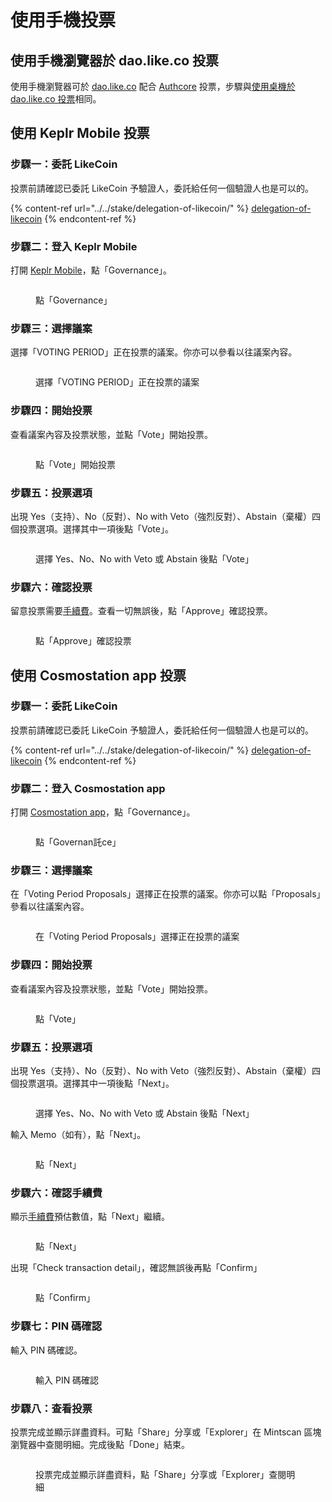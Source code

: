 # 使用手機投票

## 使用手機瀏覽器於 dao.like.co 投票 <a href="#delegate-via-dao.like.co" id="delegate-via-dao.like.co"></a>

使用手機瀏覽器可於 [dao.like.co](https://dao.like.co/) 配合 [Authcore](../../../user-guide/liker-id/register/) 投票，步驟與[使用桌機於 dao.like.co 投票](on-desktop.md#wu-dao.like.co-tou-piao)相同。

## 使用 Keplr Mobile 投票

### 步驟一：委託 LikeCoin

投票前請確認已委託 LikeCoin 予驗證人，委託給任何一個驗證人也是可以的。

{% content-ref url="../../stake/delegation-of-likecoin/" %}
[delegation-of-likecoin](../../stake/delegation-of-likecoin/)
{% endcontent-ref %}

### 步驟二：登入 Keplr Mobile

打開 [Keplr Mobile](../../wallet/keplr-mobile/)，點「Governance」。

<figure><img src="../../../.gitbook/assets/Keplr mobile vote 1.png" alt=""><figcaption><p>點「Governance」</p></figcaption></figure>

### 步驟三：選擇議案

選擇「VOTING PERIOD」正在投票的議案。你亦可以參看以往議案內容。

<figure><img src="../../../.gitbook/assets/Keplr mobile vote 2.png" alt=""><figcaption><p>選擇「VOTING PERIOD」正在投票的議案</p></figcaption></figure>

### 步驟四：開始投票

查看議案內容及投票狀態，並點「Vote」開始投票。

<figure><img src="../../../.gitbook/assets/Keplr mobile vote 3.png" alt=""><figcaption><p>點「Vote」開始投票</p></figcaption></figure>

### 步驟五：投票選項

出現 Yes（支持）、No（反對）、No with Veto（強烈反對）、Abstain（棄權）四個投票選項。選擇其中一項後點「Vote」。

<figure><img src="../../../.gitbook/assets/Keplr mobile vote 4.png" alt=""><figcaption><p>選擇 Yes、No、No with Veto 或 Abstain 後點「Vote」</p></figcaption></figure>

### 步驟六：確認投票

留意投票需要[手續費](../../wallet/transaction-fee.md)。查看一切無誤後，點「Approve」確認投票。

<figure><img src="../../../.gitbook/assets/Keplr mobile vote 5.png" alt=""><figcaption><p>點「Approve」確認投票</p></figcaption></figure>

## 使用 Cosmostation app 投票

### 步驟一：委託 LikeCoin

投票前請確認已委託 LikeCoin 予驗證人，委託給任何一個驗證人也是可以的。

{% content-ref url="../../stake/delegation-of-likecoin/" %}
[delegation-of-likecoin](../../stake/delegation-of-likecoin/)
{% endcontent-ref %}

### 步驟二：登入 Cosmostation app

打開 [Cosmostation app](../../wallet/cosmostation-mobile/)，點「Governance」。

<figure><img src="../../../.gitbook/assets/Cosmostation mobile vote 1.png" alt=""><figcaption><p>點「Governan託ce」</p></figcaption></figure>

### 步驟三：選擇議案

在「Voting Period Proposals」選擇正在投票的議案。你亦可以點「Proposals」參看以往議案內容。

<figure><img src="../../../.gitbook/assets/Cosmostation mobile vote 2.png" alt=""><figcaption><p>在「Voting Period Proposals」選擇正在投票的議案</p></figcaption></figure>

### 步驟四：開始投票

查看議案內容及投票狀態，並點「Vote」開始投票。

<figure><img src="../../../.gitbook/assets/Cosmostation mobile vote 3.png" alt=""><figcaption><p>點「Vote」</p></figcaption></figure>

### 步驟五：投票選項

出現 Yes（支持）、No（反對）、No with Veto（強烈反對）、Abstain（棄權）四個投票選項。選擇其中一項後點「Next」。

<figure><img src="../../../.gitbook/assets/Cosmostation mobile vote 4.png" alt=""><figcaption><p>選擇 Yes、No、No with Veto 或 Abstain 後點「Next」</p></figcaption></figure>

輸入 Memo（如有），點「Next」。

<figure><img src="../../../.gitbook/assets/Cosmostation mobile vote 5.png" alt=""><figcaption><p>點「Next」</p></figcaption></figure>

### 步驟六：確認手續費

顯示[手續費](../../wallet/transaction-fee.md)預估數值，點「Next」繼續。

<figure><img src="../../../.gitbook/assets/Cosmostation mobile vote 6.png" alt=""><figcaption><p>點「Next」</p></figcaption></figure>

出現「Check transaction detail」，確認無誤後再點「Confirm」

<figure><img src="../../../.gitbook/assets/Cosmostation mobile vote 7.png" alt=""><figcaption><p>點「Confirm」</p></figcaption></figure>

### 步驟七：PIN 碼確認

輸入 PIN 碼確認。

<figure><img src="../../../.gitbook/assets/Cosmostation mobile send 7.jpg" alt=""><figcaption><p>輸入 PIN 碼確認</p></figcaption></figure>

### 步驟八：查看投票

投票完成並顯示詳盡資料。可點「Share」分享或「Explorer」在 Mintscan 區塊瀏覽器中查閱明細。完成後點「Done」結束。

<figure><img src="../../../.gitbook/assets/Cosmostation mobile vote 8.png" alt=""><figcaption><p>投票完成並顯示詳盡資料，點「Share」分享或「Explorer」查閱明細</p></figcaption></figure>
